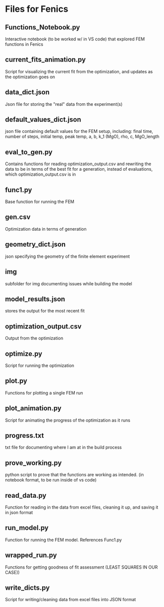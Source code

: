 # Files for Fenics

## Functions_Notebook.py
Interactive notebook (to be worked w/ in VS code) that explored FEM functions in Fenics

## current_fits_animation.py
Script for visualizing the current fit from the optimization, and updates as the optimization goes on

## data_dict.json
Json file for storing the "real" data from the experiment(s)

## default_values_dict.json
json file containing default values for the FEM setup, including: final time, number of steps, initial temp, peak temp, a, b, k_1 (MgO), rho, c, MgO_length

## eval_to_gen.py
Contains functions for reading optimization_output.csv and rewriting the data to be in terms of the best fit for a generation, instead of evaluations, which optimization_output.csv is in

## func1.py
Base function for running the FEM

## gen.csv
Optimization data in terms of generation

## geometry_dict.json
json specifying the geometry of the finite element experiment

## img
subfolder for img documenting issues while building the model

## model_results.json
stores the output for the most recent fit

## optimization_output.csv
Output from the optimization

## optimize.py
Script for running the optimization

## plot.py
Functions for plotting a single FEM run

##  plot_animation.py
Script for animating the progress of the optimization as it runs

## progress.txt
txt file for documenting where I am at in the build process

## prove_working.py
python script to prove that the functions are working as intended. (in notebook format, to be run inside of vs code)

## read_data.py
Function for reading in the data from excel files, cleaning it up, and saving it in json format

## run_model.py
Function for running the FEM model. References Func1.py

## wrapped_run.py
Functions for getting goodness of fit assessment (LEAST SQUARES IN OUR CASE))

## write_dicts.py
Script for writing/cleaning data from excel files into JSON format